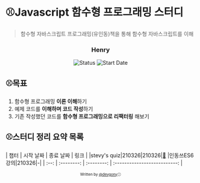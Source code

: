 # ⚾Javascript 함수형 프로그래밍 스터디

> 함수형 자바스크립트 프로그래밍(유인동)책을 통해 함수형 자바스크립트를 이해

<div align="center">

<h3>Henry</h3>

![Status](https://img.shields.io/badge/Status-Study%20Hard-blue.svg)
![Start Date](https://img.shields.io/badge/Start%20Date-2021--03--02-23d16b.svg)

</div>

## ⚾목표

1. 함수형 프로그래밍 **이론 이해**하기
2. 예제 코드를 **이해하며 코드 작성**하기
3. 기존 작성했던 코드를 **함수형 프로그래밍으로 리팩터링** 해보기

## ⚾스터디 정리 요약 목록

| 챕터 | 시작 날짜 | 종료 날짜 | 링크 |
|stevy's quiz|210326|210326|[:link:](stevy-quiz.js)
|인동쓰ES6강의|210326|-|
| :--: | :--------: | :--------: | :--------------------------: |

<div align="center">

<sub><sup>Written by <a href="https://github.com/devgony">@devgony</a></sup></sub><small>⚾</small>

</div>
